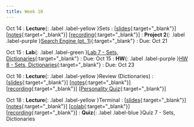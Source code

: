 ```yaml
---
title: Week 10
---
```


Oct 14
: **Lecture**{: .label .label-yellow }Sets
  :  \[[slides](https://docs.google.com/presentation/d/1v0tDhPcUXOLDv5HzlZ4gbaMKcQlUHRB9rZWDqKHnuIM/edit?usp=sharing){:target="_blank"}\] \[[notes](https://docs.google.com/document/d/16eRf9ypcdE45N0-iXPm4Z4B8nwAFvfGk_mPYXTmJnPk/edit?usp=sharing){:target="_blank"}\] \[[recording](https://youtu.be/qR8nIo64BGo){:target="_blank"}\]
: **Project 2**{: .label .label-purple }[Search Engine (pt. 1)](https://edstem.org/us/courses/61483/lessons/120765){:target="_blank"}
  : Due: Oct 21

Oct 15
: **Lab**{: .label .label-green }[Lab 7 - Sets, Dictionaries](https://edstem.org/us/courses/61483/lessons/120798){:target="_blank"}
  : Due: Oct 15
: **HW**{: .label .label-purple }[HW 8 - Sets, Dictionaries](https://edstem.org/us/courses/61483/lessons/120799){:target="_blank"}
  : Due: Oct 23

Oct 16
: **Lecture**{: .label .label-yellow }Review (Dictionaries)
  :  \[[slides](https://docs.google.com/presentation/d/1f_-xRKztkw8hPZh6h9nQHHCZ3U5Wu82DLBJNPQNSdxY/edit?usp=sharing){:target="_blank"}\] \[[notes](https://docs.google.com/document/d/1OLuBNu4GMm4-l_0VlrYmRpyHmH2btMYyEFsCzhASnsg/edit?usp=sharing){:target="_blank"}\] \[[recording](https://docs.google.com/document/d/1XIpgIwvZjG4bXGgeAcSaYmJvrVk_f1_z-sAhTgoqWdY/edit?usp=sharing){:target="_blank"}\] \[[Personality Quiz](https://colab.research.google.com/drive/1NpEY0FmqwSaZp1bxXOL-wuh5KboXrpSC?usp=sharing){:target="_blank"}\]

Oct 18
: **Lecture**{: .label .label-yellow }Terminal
  : \[[slides](https://docs.google.com/document/d/1XIpgIwvZjG4bXGgeAcSaYmJvrVk_f1_z-sAhTgoqWdY/edit?usp=sharing){:target="_blank"}\] \[[notes](https://docs.google.com/document/d/1XIpgIwvZjG4bXGgeAcSaYmJvrVk_f1_z-sAhTgoqWdY/edit?usp=sharing){:target="_blank"}\] \[[colab](https://docs.google.com/document/d/1XIpgIwvZjG4bXGgeAcSaYmJvrVk_f1_z-sAhTgoqWdY/edit?usp=sharing){:target="_blank"}\] \[[recording](https://docs.google.com/document/d/1XIpgIwvZjG4bXGgeAcSaYmJvrVk_f1_z-sAhTgoqWdY/edit?usp=sharing){:target="_blank"}\]
: **Quiz**{: .label .label-blue }Quiz 7 - Sets, Dictionaries